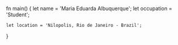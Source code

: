 fn main() {
    let name = 'Maria Eduarda Albuquerque';
    let occupation = 'Student';

    let location = 'Nilopolis, Rio de Janeiro - Brazil';
    
}


<!---
byEduarda/byEduarda is a ✨ special ✨ repository because its `README.md` (this file) appears on your GitHub profile.
You can click the Preview link to take a look at your changes.
--->
